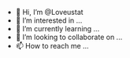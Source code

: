 - 👋 Hi, I’m @Loveustat
- 👀 I’m interested in ...
- 🌱 I’m currently learning ...
- 💞️ I’m looking to collaborate on ...
- 📫 How to reach me ...

<!---
Loveustat/Loveustat is a ✨ special ✨ repository because its `README.md` (this file) appears on your GitHub profile.
You can click the Preview link to take a look at your changes.
--->
